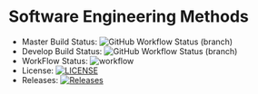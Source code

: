 # Software Engineering Methods
* Master Build Status: ![GitHub Workflow Status (branch)](https://img.shields.io/github/workflow/status/SavittK/sem/A%20workflow%20for%20my%20Hello%20World%20App/master)  
* Develop Build Status: ![GitHub Workflow Status (branch)](https://img.shields.io/github/workflow/status/SavittK/sem/A%20workflow%20for%20my%20Hello%20World%20App/develop)  
* WorkFlow Status: ![workflow](https://github.com/SavittK/sem/actions/workflows/main.yml/badge.svg)  
* License: [![LICENSE](https://img.shields.io/github/license/SavittK/sem.svg?style=flat-square)](https://github.com/SavittK/sem/blob/master/LICENSE)    
* Releases: [![Releases](https://img.shields.io/github/release/SavittK/sem/all.svg?style=flat-square)](https://github.com/SavittK/sem/releases)  

